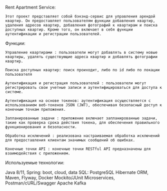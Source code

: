 Rent Apartment Service:

    Этот проект представляет собой бэкэнд-сервис для управления арендой квартир. Он предоставляет пользователям функции добавления квартир, удаления адресов квартир, добавления фотографий к квартирам и поиска доступных квартир. Кроме того, он включает в себя функции аутентификации и регистрации пользователей.

Функции:

    Управление квартирами : пользователи могут добавлять в систему новые квартиры, удалять существующие адреса квартир и добавлять фотографии квартир.

    Поиска доступных квартир: поиск проиходит, либо по id либо по локации пользователя 

    Аутентификация и регистрация пользователей : пользователи могут регистрировать свои учетные записи и аутентифицироваться для доступа к системе.

    Аутентификация на основе токенов: aутентификация осуществляется с использованием веб-токенов JSON (JWT), обеспечивая безопасный доступ к конечным точкам приложения.

    Запланированные задачи : приложение включает запланированные задачи, такие как проверка срока действия токена, для обеспечения правильного функционирования и безопасности.

    Обработка исключений : реализована настраиваемая обработка исключений для предоставления клиентам значимых сообщений об ошибках.

    Конечные точки API : конечные точки RESTful API предназначены для взаимодействия с приложением.

Используемые технологии:

Java 8/11, Spring: boot, cloud, data
SQL: PostgreSQL
Hibernate ORM, Maven, Flyway, Docker
Mockito/JUnit
Microservices,
Postman/cURL/Swagger
Apache Kafka
